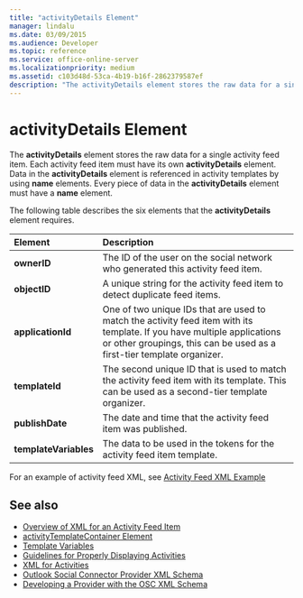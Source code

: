 ```yaml
---
title: "activityDetails Element"
manager: lindalu
ms.date: 03/09/2015
ms.audience: Developer
ms.topic: reference
ms.service: office-online-server
ms.localizationpriority: medium
ms.assetid: c103d48d-53ca-4b19-b16f-2862379587ef
description: "The activityDetails element stores the raw data for a single activity feed item. Each activity feed item must have its own activityDetails element. Data in the activityDetails element is referenced in activity templates by using name elements."
---
```


# activityDetails Element

The **activityDetails** element stores the raw data for a single activity feed item. Each activity feed item must have its own **activityDetails** element. Data in the **activityDetails** element is referenced in activity templates by using **name** elements. Every piece of data in the **activityDetails** element must have a **name** element.
  
The following table describes the six elements that the **activityDetails** element requires.
  
|**Element**|**Description**|
|:-----|:-----|
|**ownerID** <br/> |The ID of the user on the social network who generated this activity feed item. |
|**objectID** <br/> |A unique string for the activity feed item to detect duplicate feed items. |
|**applicationId** <br/> |One of two unique IDs that are used to match the activity feed item with its template. If you have multiple applications or other groupings, this can be used as a first-tier template organizer. |
|**templateId** <br/> |The second unique ID that is used to match the activity feed item with its template. This can be used as a second-tier template organizer. |
|**publishDate** <br/> |The date and time that the activity feed item was published. |
|**templateVariables** <br/> |The data to be used in the tokens for the activity feed item template. |

For an example of activity feed XML, see [Activity Feed XML Example](activity-feed-xml-example.md)
  
## See also

- [Overview of XML for an Activity Feed Item](overview-of-xml-for-an-activity-feed-item.md)  
- [activityTemplateContainer Element](activitytemplatecontainer-element.md)  
- [Template Variables](template-variables.md)
- [Guidelines for Properly Displaying Activities](guidelines-for-properly-displaying-activities.md)  
- [XML for Activities](xml-for-activities.md)  
- [Outlook Social Connector Provider XML Schema](outlook-social-connector-provider-xml-schema.md)
- [Developing a Provider with the OSC XML Schema](developing-a-provider-with-the-osc-xml-schema.md)
